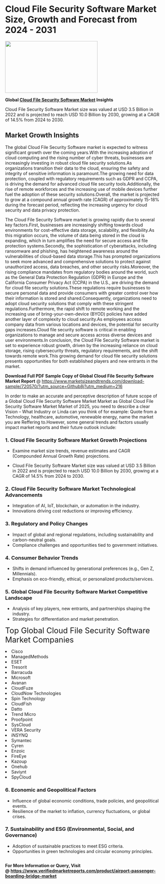 <H1>Cloud File Security Software Market Size, Growth and Forecast from 2024 - 2031</H1><img class="aligncenter size-medium wp-image-584254" src="https://thirdeyenews.in/wp-content/uploads/2024/09/Global-Market-Research-300x168.jpeg" alt="" width="300" height="168" /><p><strong>Global&nbsp;<a href="https://www.marketsizeandtrends.com/download-sample/720570/?utm_source=Github8j?utm_medium=216">Cloud File Security Software Market</a> Insights</strong></p><p>Cloud File Security Software Market size was valued at USD 3.5 Billion in 2022 and is projected to reach USD 10.0 Billion by 2030, growing at a CAGR of 14.5% from 2024 to 2030.</p><p><h2>Market Growth Insights</h2> <p>The global Cloud File Security Software market is expected to witness significant growth over the coming years.With the increasing adoption of cloud computing and the rising number of cyber threats, businesses are increasingly investing in robust cloud file security solutions.As organizations transition their data to the cloud, ensuring the safety and integrity of sensitive information is paramount.The growing need for data protection, coupled with regulatory requirements such as GDPR and CCPA, is driving the demand for advanced cloud file security tools.Additionally, the rise of remote workforces and the increasing use of mobile devices further fuel the adoption of these security solutions.Overall, the market is projected to grow at a compound annual growth rate (CAGR) of approximately 15-18% during the forecast period, reflecting the increasing urgency for cloud security and data privacy protection.</p> <p>The Cloud File Security Software market is growing rapidly due to several key factors.First, businesses are increasingly shifting towards cloud environments for cost-effective data storage, scalability, and flexibility.As this migration occurs, the volume of data being stored in the cloud is expanding, which in turn amplifies the need for secure access and file protection systems.Secondly, the sophistication of cyberattacks, including ransomware and phishing, has heightened awareness around the vulnerabilities of cloud-based data storage.This has prompted organizations to seek more advanced and comprehensive solutions to protect against unauthorized access, data breaches, and other security risks.Moreover, the rising compliance mandates from regulatory bodies around the world, such as the General Data Protection Regulation (GDPR) in Europe and the California Consumer Privacy Act (CCPA) in the U.S., are driving the demand for cloud file security solutions.These regulations require businesses to secure personal data and provide consumers with greater control over how their information is stored and shared.Consequently, organizations need to adopt cloud security solutions that comply with these stringent regulations.Furthermore, the rapid shift to remote working and the increasing use of bring-your-own-device (BYOD) policies have added another layer of complexity to cloud security.As employees access company data from various locations and devices, the potential for security gaps increases.Cloud file security software is critical in enabling organizations to manage and secure access across diverse devices and user environments.In conclusion, the Cloud File Security Software market is set to experience robust growth, driven by the increasing reliance on cloud storage, rising cybersecurity threats, regulatory requirements, and the shift towards remote work.This growing demand for cloud file security solutions presents opportunities for both established players and new entrants in the market.<p><span class=""><strong>Download Full PDF Sample Copy of Global Cloud File Security Software Market Report</strong> @ <a href="https://www.marketsizeandtrends.com/download-sample/720570/?utm_source=Github8j?utm_medium=216" target="_blank">https://www.marketsizeandtrends.com/download-sample/720570/?utm_source=Github8j?utm_medium=216</a></span></p><p>In order to make an accurate and perceptive description of future scope of a Global&nbsp;Cloud File Security Software Market Market as Global&nbsp;Cloud File Security Software Market Market of 2025, you need to describe a clear Vision &ndash; What Industry or Linda can you think of for example: Quote from a Technology, healthcare, automotive, renewable energy, name the market you are Reffering to.However, some general trends and factors usually impact market reports and their future outlook include:</p><h3>1.&nbsp;<strong>Cloud File Security Software Market Growth Projections</strong></h3><ul><li>Examine market size trends, revenue estimates and CAGR (Compounded Annual Growth Rate) projections.</li><li><p>Cloud File Security Software Market size was valued at USD 3.5 Billion in 2022 and is projected to reach USD 10.0 Billion by 2030, growing at a CAGR of 14.5% from 2024 to 2030.</p></li></ul><h3>2.&nbsp;<strong>Cloud File Security Software Market Technological Advancements</strong></h3><ul><li>Integration of AI, IoT, blockchain, or automation in the industry.</li><li>Innovations driving cost reductions or improving efficiency.</li></ul><h3>3.&nbsp;<strong>Regulatory and Policy Changes</strong></h3><ul><li>Impact of global and regional regulations, including sustainability and carbon-neutral goals.</li><li>Compliance challenges and opportunities tied to government initiatives.</li></ul><h3>4.&nbsp;<strong>Consumer Behavior Trends</strong></h3><ul><li>Shifts in demand influenced by generational preferences (e.g., Gen Z, Millennials).</li><li>Emphasis on eco-friendly, ethical, or personalized products/services.</li></ul><h3>5.&nbsp;<strong>Global Cloud File Security Software Market Competitive Landscape</strong></h3><ul><li>Analysis of key players, new entrants, and partnerships shaping the industry.</li><li>Strategies for differentiation and market penetration.</li></ul><p data-pm-slice="1 1 []"><span style="color: inherit; font-family: inherit; font-size: 25px;">Top Global Cloud File Security Software Market Companies</span></p><div class="" data-test-id=""><p><li>Cisco</li><li> ManagedMethods</li><li> ESET</li><li> Tresorit</li><li> Barracuda</li><li> Microsoft</li><li> Avanan</li><li> CloudFuze</li><li> CloudNow Technologies</li><li> Spin Technology</li><li> CloudFish</li><li> Datto</li><li> Trend Micro</li><li> Proofpoint</li><li> SysCloud</li><li> VERA Security</li><li> iNSYNQ</li><li> Symantec</li><li> Cyren</li><li> Enzoic</li><li> FireEye</li><li> Kazoup</li><li> Onehub</li><li> Saviynt</li><li> SpyCloud</li></p></div><h3>6.&nbsp;<strong>Economic and Geopolitical Factors</strong></h3><ul><li>Influence of global economic conditions, trade policies, and geopolitical events.</li><li>Resilience of the market to inflation, currency fluctuations, or global crises.</li></ul><h3>7.&nbsp;<strong>Sustainability and ESG (Environmental, Social, and Governance)</strong></h3><ul><li>Adoption of sustainable practices to meet ESG criteria.</li><li>Opportunities in green technologies and circular economy principles.</li></ul><h2><strong style="font-size: 14px;">For More Information or Query, Visit @&nbsp;</strong><a style="background-color: #ffffff; font-size: 14px;" href="https://www.marketsizeandtrends.com/report/cloud-file-security-software-market/" target="_blank">https://www.verifiedmarketreports.com/product/airport-passenger-boarding-bridge-market</a></h2>